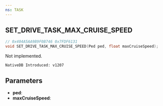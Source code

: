 ```yaml
---
ns: TASK
---
```

## SET_DRIVE_TASK_MAX_CRUISE_SPEED

```c
// 0x404A5AA9B9F0B746 0x7FDF6131
void SET_DRIVE_TASK_MAX_CRUISE_SPEED(Ped ped, float maxCruiseSpeed);
```

Not implemented.

```
NativeDB Introduced: v1207
```

## Parameters
* **ped**:
* **maxCruiseSpeed**:
